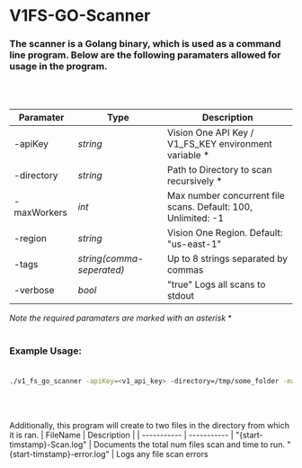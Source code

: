 # V1FS-GO-Scanner
### The scanner is a Golang binary, which is used as a command line program. Below are the following paramaters allowed for usage in the program.
<br>
<br>

| Paramater| Type | Description |
| ----------- | ----------- | ----------- |
-apiKey | *string* | Vision One API Key / V1_FS_KEY environment variable *
-directory | *string* | Path to Directory to scan recursively * 
-maxWorkers | *int* | Max number concurrent file scans. Default: 100,  Unlimited: -1
-region | *string* | Vision One Region. Default: "us-east-1" 
-tags | *string(comma-seperated)* | Up to 8 strings separated by commas
-verbose | *bool* | "true" Logs all scans to stdout

*Note the required paramaters are marked with an asterisk* *
<br>
<br>

### Example Usage: <br><br>
```sh
./v1_fs_go_scanner -apiKey=<v1_api_key> -directory=/tmp/some_folder -maxWorkers=200 -tags=dev,us-east-1,temp_project -verbose=true
```
<br>
<br>

Additionally, this program will create to two files in the directory from which it is ran.
| FileName | Description |
| ----------- | ----------- |
"{start-timstamp}-Scan.log" | Documents the total num files scan and time to run.
"{start-timstamp}-error.log" | Logs any file scan errors